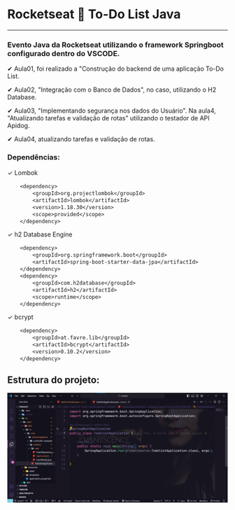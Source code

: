 # Rocketseat :rocket: To-Do List Java

---

### Evento Java da Rocketseat utilizando o framework Springboot configurado dentro do VSCODE.

&#10004; Aula01, foi realizado a "Construção do backend de uma aplicação To-Do List.

&#10004;  Aula02, "Integração com o Banco de Dados", no caso, utilizando o H2 Database.

&#10004; Aula03, "Implementando segurança nos dados do Usuário".
Na aula4, "Atualizando tarefas e validação de rotas" utilizando o testador de API Apidog.

&#10004; Aula04, atualizando tarefas e validação de rotas.

### Dependências:

<!-- lombok -->
&#10003; Lombok

        <dependency>
            <groupId>org.projectlombok</groupId>
            <artifactId>lombok</artifactId>
            <version>1.18.30</version>
            <scope>provided</scope>
        </dependency>

&#10003; h2 Database Engine
<!-- h2 Database Engine  -->

        <dependency>
            <groupId>org.springframework.boot</groupId>
            <artifactId>spring-boot-starter-data-jpa</artifactId>
        </dependency>
        <dependency>
            <groupId>com.h2database</groupId>
            <artifactId>h2</artifactId>
            <scope>runtime</scope>
        </dependency>


        
&#10003; bcrypt

        <dependency>
            <groupId>at.favre.lib</groupId>
            <artifactId>bcrypt</artifactId>
            <version>0.10.2</version>
        </dependency>

## Estrutura do projeto:

<!-- []() -->

<div align="center"><img src="img/README.png" width=auto>
</div>
